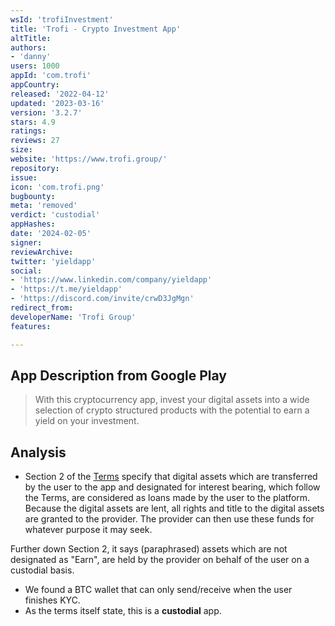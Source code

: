 ```yaml
---
wsId: 'trofiInvestment'
title: 'Trofi - Crypto Investment App'
altTitle: 
authors:
- 'danny'
users: 1000
appId: 'com.trofi'
appCountry: 
released: '2022-04-12'
updated: '2023-03-16'
version: '3.2.7'
stars: 4.9
ratings: 
reviews: 27
size: 
website: 'https://www.trofi.group/'
repository: 
issue: 
icon: 'com.trofi.png'
bugbounty: 
meta: 'removed'
verdict: 'custodial'
appHashes: 
date: '2024-02-05'
signer: 
reviewArchive: 
twitter: 'yieldapp'
social:
- 'https://www.linkedin.com/company/yieldapp'
- 'https://t.me/yieldapp'
- 'https://discord.com/invite/crwD3JgMgn'
redirect_from: 
developerName: 'Trofi Group'
features: 

---
```


## App Description from Google Play

> With this cryptocurrency app, invest your digital assets into a wide selection of crypto structured products with the potential to earn a yield on your investment. 

## Analysis 

- Section 2 of the [Terms](https://yield.app/terms-and-conditions) specify that digital assets which are transferred by the user to the app and designated for interest bearing, which follow the Terms, are considered as loans made by the user to the platform. Because the digital assets are lent, all rights and title to the digital assets are granted to the provider. The provider can then use these funds for whatever purpose it may seek. 

Further down Section 2, it says (paraphrased) assets which are not designated as "Earn", are held by the provider on behalf of the user on a custodial basis. 

- We found a BTC wallet that can only send/receive when the user finishes KYC. 
- As the terms itself state, this is a **custodial** app.



